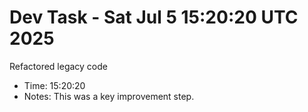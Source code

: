 # Dev Task - Sat Jul  5 15:20:20 UTC 2025
Refactored legacy code
- Time: 15:20:20
- Notes: This was a key improvement step.

